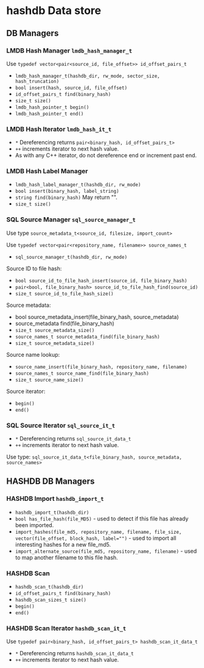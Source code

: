 # hashdb Data store
## DB Managers
### LMDB Hash Manager `lmdb_hash_manager_t`

Use `typedef vector<pair<source_id, file_offset>> id_offset_pairs_t`

* `lmdb_hash_manager_t(hashdb_dir, rw_mode, sector_size, hash_truncation)`
* `bool insert(hash, source_id, file_offset)`
* `id_offset_pairs_t find(binary_hash)`
* `size_t size()`
* `lmdb_hash_pointer_t begin()`
* `lmdb_hash_pointer_t end()`

### LMDB Hash Iterator `lmdb_hash_it_t`
* `*` Dereferencing returns `pair<binary_hash, id_offset_pairs_t>`
* `++` increments iterator to next hash value.
* As with any C++ iterator, do not dereference end or increment past end.

### LMDB Hash Label Manager

* `lmdb_hash_label_manager_t(hashdb_dir, rw_mode)`
* `bool insert(binary_hash, label_string)`
* `string find(binary_hash)`  May return "".
* `size_t size()`

### SQL Source Manager `sql_source_manager_t`

Use type `source_metadata_t<source_id, filesize, import_count>`

Use `typedef vector<pair<repository_name, filename>> source_names_t`

* `sql_source_manager_t(hashdb_dir, rw_mode)`

Source ID to file hash:

* `bool source_id_to_file_hash_insert(source_id, file_binary_hash)`
* `pair<bool, file_binary_hash> source_id_to_file_hash_find(source_id)`
* `size_t source_id_to_file_hash_size()`

Source metadata:

* bool source_metadata_insert(file_binary_hash, source_metadata)
* source_metadata find(file_binary_hash)
* `size_t source_metadata_size()`
* `source_names_t source_metadata_find(file_binary_hash)`
* `size_t source_metadata_size()`

Source name lookup:

* `source_name_insert(file_binary_hash, repository_name, filename)`
* `source_names_t source_name_find(file_binary_hash)`
* `size_t source_name_size()`

Source iterator:

* `begin()`
* `end()`

### SQL Source Iterator `sql_source_it_t`
* `*` Dereferencing returns `sql_source_it_data_t`
* `++` increments iterator to next hash value.

Use type: `sql_source_it_data_t<file_binary_hash, source_metadata, source_names>`

## HASHDB DB Managers
### HASHDB Import `hashdb_import_t`

* `hashdb_import_t(hashdb_dir)`
* `bool has_file_hash(file_MD5)` - used to detect if this file has already been imported.
* `import_hashes(file_md5, repository_name, filename, file_size, vector(file_offset, block_hash, label="")` - used to import all interesting hashes for a new file_md5.
* `import_alternate_source(file_md5, repository_name, filename)` - used to map another filename to this file hash.

### HASHDB Scan
* `hashdb_scan_t(hashdb_dir)`
* `id_offset_pairs_t find(binary_hash)`
* `hashdb_scan_sizes_t size()`
* `begin()`
* `end()`

### HASHDB Scan Iterator `hashdb_scan_it_t`
Use `typedef pair<binary_hash, id_offset_pairs_t> hashdb_scan_it_data_t`

* `*` Dereferencing returns `hashdb_scan_it_data_t`
* `++` increments iterator to next hash value.




